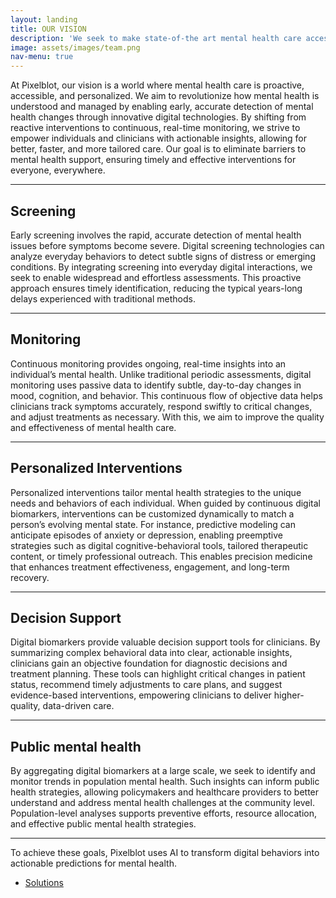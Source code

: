 ```yaml
---
layout: landing
title: OUR VISION
description: 'We seek to make state-of-the art mental health care accessible to everyone, everywhere, all at once'
image: assets/images/team.png
nav-menu: true
---
```


<!-- Main -->
<div id="main">

<!-- One -->
<section id="one">
	<div class="inner">

<!-- Content -->
<p>At Pixelblot, our vision is a world where mental health care is proactive, accessible, and personalized. We aim to revolutionize how mental health is understood and managed by enabling early, accurate detection of mental health changes through innovative digital technologies. By shifting from reactive interventions to continuous, real-time monitoring, we strive to empower individuals and clinicians with actionable insights, allowing for better, faster, and more tailored care. Our goal is to eliminate barriers to mental health support, ensuring timely and effective interventions for everyone, everywhere.</p>

<hr class="major" />

<h2 id="content">Screening</h2>
<p>Early screening involves the rapid, accurate detection of mental health issues before symptoms become severe. Digital screening technologies can analyze everyday behaviors to detect subtle signs of distress or emerging conditions. By integrating screening into everyday digital interactions, we seek to enable widespread and effortless assessments. This proactive approach ensures timely identification, reducing the typical years-long delays experienced with traditional methods.</p>

<hr class="major" />

<h2 id="content">Monitoring</h2>
<p>Continuous monitoring provides ongoing, real-time insights into an individual’s mental health. Unlike traditional periodic assessments, digital monitoring uses passive data to identify subtle, day-to-day changes in mood, cognition, and behavior. This continuous flow of objective data helps clinicians track symptoms accurately, respond swiftly to critical changes, and adjust treatments as necessary. With this, we aim to improve the quality and effectiveness of mental health care.</p>

<hr class="major" />

<h2 id="content">Personalized Interventions</h2>
<p>Personalized interventions tailor mental health strategies to the unique needs and behaviors of each individual. When guided by continuous digital biomarkers, interventions can be customized dynamically to match a person’s evolving mental state. For instance, predictive modeling can anticipate episodes of anxiety or depression, enabling preemptive strategies such as digital cognitive-behavioral tools, tailored therapeutic content, or timely professional outreach. This enables precision medicine that enhances treatment effectiveness, engagement, and long-term recovery.</p>

<hr class="major" />

<h2 id="content">Decision Support</h2>
<p>Digital biomarkers provide valuable decision support tools for clinicians. By summarizing complex behavioral data into clear, actionable insights, clinicians gain an objective foundation for diagnostic decisions and treatment planning. These tools can highlight critical changes in patient status, recommend timely adjustments to care plans, and suggest evidence-based interventions, empowering clinicians to deliver higher-quality, data-driven care.</p>

<hr class="major" />

<h2 id="content">Public mental health</h2>
<p>By aggregating digital biomarkers at a large scale, we seek to identify and monitor trends in population mental health. Such insights can inform public health strategies, allowing policymakers and healthcare providers to better understand and address mental health challenges at the community level. Population-level analyses supports preventive efforts, resource allocation, and effective public mental health strategies.</p>

<hr class="major" />
<p> To achieve these goals, Pixelblot uses AI to transform digital behaviors into actionable predictions for mental health.</p>
<ul class="actions">
	<li><a href="3_technology.html" class="button">Solutions</a></li>
</ul>

</div>
